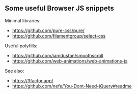 ## Some useful Browser JS snippets

Minimal libraries:

- https://github.com/pure-css/pure/
- https://github.com/filamentgroup/select-css

Useful polyfills:

- https://github.com/iamdustan/smoothscroll
- https://github.com/web-animations/web-animations-js

See also:

- https://3factor.app/
- https://github.com/nefe/You-Dont-Need-jQuery#readme
